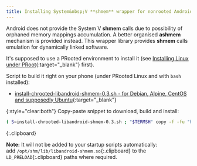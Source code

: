```yaml
---
title: Installing System&nbsp;V **shmem** wrapper for nonrooted Android
---
```

Android does not provide the System&nbsp;V **shmem** calls
due to possibility of orphaned memory mappings accumulation.
A better organised **ashmem** mechanism is provided instead.
This wrapper library provides **shmem** calls emulation for dynamically linked software.

It's supposed to use a PRooted environment to install it
(see [Installing Linux under PRoot](installing-linux-under-proot.html#main_content){:target="_blank"} first).

Script to build it right on your phone (under PRooted Linux and with `bash` installed):

* [install-chrooted-libandroid-shmem-0.3.sh - for Debian, Alpine, CentOS and supposedly Ubuntu](https://github.com/green-green-avk/AnotherTerm-scripts/blob/master/install-chrooted-libandroid-shmem-0.3.sh){:target="_blank"}

{:style="clear:both"}
Copy-paste snippet to download, build and install:
```sh
( S=install-chrooted-libandroid-shmem-0.3.sh ; "$TERMSH" copy -f -fu "https://raw.githubusercontent.com/green-green-avk/AnotherTerm-scripts/master/$S" -tp . && chmod 755 $S && ./$S )
```
{:.clipboard}

**Note:** It will not be added to your startup scripts automatically:<br/>
add `/opt/shm/lib/libandroid-shmem.so`{:.clipboard} to the `LD_PRELOAD`{:.clipboard} paths where required.
